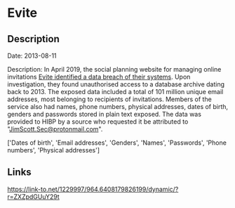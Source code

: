# Evite

## Description

Date: 2013-08-11

Description:
In April 2019, the social planning website for managing online invitations <a href="https://www.evite.com/security/update?usource=lc&lctid=1800182" target="_blank" rel="noopener">Evite identified a data breach of their systems</a>. Upon investigation, they found unauthorised access to a database archive dating back to 2013. The exposed data included a total of 101 million unique email addresses, most belonging to recipients of invitations. Members of the service also had names, phone numbers, physical addresses, dates of birth, genders and passwords stored in plain text exposed. The data was provided to HIBP by a source who requested it be attributed to &quot;JimScott.Sec@protonmail.com&quot;.


['Dates of birth', 'Email addresses', 'Genders', 'Names', 'Passwords', 'Phone numbers', 'Physical addresses']

## Links

https://link-to.net/1229997/964.6408179826199/dynamic/?r=ZXZpdGUuY29t